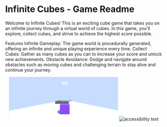 # Infinite Cubes - Game Readme
Welcome to Infinite Cubes! This is an exciting cube game that takes you on an infinite journey through a virtual world of cubes. In this game, you'll explore, collect cubes, and strive to achieve the highest score possible.


Features
Infinite Gameplay: The game world is procedurally generated, offering an infinite and unique playing experience every time.
Collect Cubes: Gather as many cubes as you can to increase your score and unlock new achievements.
Obstacle Avoidance: Dodge and navigate around obstacles such as moving cubes and challenging terrain to stay alive and continue your journey.

<p align="center">
  <img src="./Assets/game.png" width="350" title="hover text">
  <img src="your_relative_path_here_number_2_large_name" width="350" alt="accessibility text">
</p>
